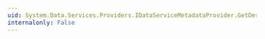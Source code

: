 ```yaml
---
uid: System.Data.Services.Providers.IDataServiceMetadataProvider.GetDerivedTypes(System.Data.Services.Providers.ResourceType)
internalonly: False
---
```

